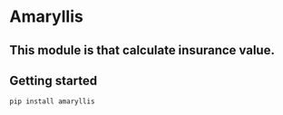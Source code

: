 # Amaryllis

## This module is that calculate insurance value.

## Getting started  
```
pip install amaryllis
```











